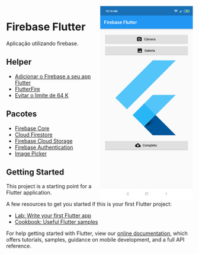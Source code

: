 <img src="docs/screenshot.png" alt="screenshot" width="250" align="right">

# Firebase Flutter

Aplicação utilizando firebase.

## Helper

 - [Adicionar o Firebase a seu app Flutter](https://firebase.google.com/docs/flutter/setup)
 - [FlutterFire](https://github.com/FirebaseExtended/flutterfire)
 - [Evitar o limite de 64 K](docs/limits64.md)
 
## Pacotes

 - [Firebase Core](https://pub.dev/packages/firebase_core)
 - [Cloud Firestore](https://pub.dev/packages/cloud_firestore)
 - [Firebase Cloud Storage](https://pub.dev/packages/firebase_storage)
 - [Firebase Authentication](https://pub.dev/packages/firebase_auth)
 - [Image Picker](https://pub.dev/packages/image_picker)

## Getting Started

This project is a starting point for a Flutter application.

A few resources to get you started if this is your first Flutter project:

- [Lab: Write your first Flutter app](https://flutter.dev/docs/get-started/codelab)
- [Cookbook: Useful Flutter samples](https://flutter.dev/docs/cookbook)

For help getting started with Flutter, view our
[online documentation](https://flutter.dev/docs), which offers tutorials,
samples, guidance on mobile development, and a full API reference.
